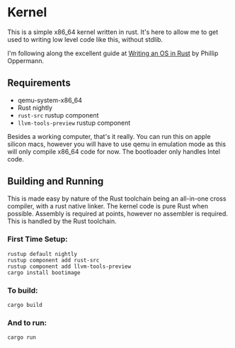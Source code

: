 # Kernel

This is a simple x86\_64 kernel written in rust. It's here to allow me to get
used to writing low level code like this, without stdlib.

I'm following along the excellent guide at [Writing an OS in Rust](https://os.phil-opp.com/)
by Phillip Oppermann.

## Requirements

- qemu-system-x86\_64
- Rust nightly
- `rust-src` rustup component
- `llvm-tools-preview` rustup component

Besides a working computer, that's it really. You can run this on apple silicon
macs, however you will have to use qemu in emulation mode as this will only
compile x86\_64 code for now. The bootloader only handles Intel code.

## Building and Running

This is made easy by nature of the Rust toolchain being an all-in-one cross
compiler, with a rust native linker. The kernel code is pure Rust when
possible. Assembly is required at points, however no assembler is required.
This is handled by the Rust toolchain.

### First Time Setup:

```shell
rustup default nightly
rustup component add rust-src
rustup component add llvm-tools-preview
cargo install bootimage
```

### To build:

```shell
cargo build
```

### And to run:

```shell
cargo run
```
